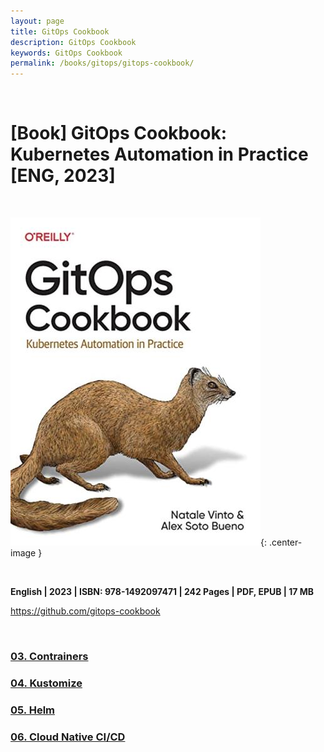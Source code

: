 ```yaml
---
layout: page
title: GitOps Cookbook
description: GitOps Cookbook
keywords: GitOps Cookbook
permalink: /books/gitops/gitops-cookbook/
---
```


<br/>

# [Book] GitOps Cookbook: Kubernetes Automation in Practice [ENG, 2023]

<br/>

![GitOps Cookbook](/img/books/covers/gitops-cookbook-kubernetes-automation.jpg 'GitOps Cookbook'){: .center-image }

<br/>

**English | 2023 | ISBN: 978-1492097471 | 242 Pages | PDF, EPUB | 17 MB**

https://github.com/gitops-cookbook

<br/>

### [03. Contrainers](/books/gitops/gitops-cookbook/containers/)

### [04. Kustomize](/books/gitops/gitops-cookbook/kustomize/)

### [05. Helm](/books/gitops/gitops-cookbook/helm/)

### [06. Cloud Native CI/CD](/books/gitops/gitops-cookbook/cloud-native-cicd/)
